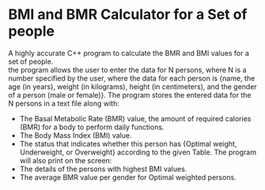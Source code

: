 # BMI and BMR Calculator for a Set of people
A highly accurate C++ program to calculate the BMR and BMI values for a set of people.  
the program allows the user to enter the data for N persons, where N is a number specified by the user, where the data for each person is {name, the age (in years), weight (in kilograms), height (in centimeters), and the gender of a person (male or female)}. The program stores the entered data for the N persons in a text file along with:  
- The Basal Metabolic Rate (BMR) value, the amount of required calories (BMR) for a body to perform daily functions.
- The Body Mass Index (BMI) value.
- The status that indicates whether this person has {Optimal weight, Underweight, or Overweight} according to the given Table.
The program will also print on the screen:  
- The details of the persons with highest BMI values.
- The average BMR value per gender for Optimal weighted persons.
